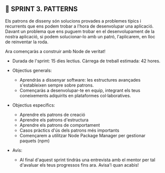 ## 🧠 SPRINT 3. PATTERNS

Els patrons de disseny són solucions provades a problemes típics i recurrents que ens podem trobar a l'hora de desenvolupar una aplicació. Davant un problema que ens puguem trobar en el desenvolupament de la nostra aplicació, si podem solucionar-lo amb un patró, l'aplicarem, en lloc de reinventar la roda.

Ara començaràs a construir amb Node de veritat!

- Durada de l'sprint:
15 dies lectius. Càrrega de treball estimada: 42 hores.


- Objectius generals:
    - Aprendràs a dissenyar software: les estructures avançades s'estableixen sempre sobre patrons.
    - Començaràs a desenvolupar-te en equip, integrant els teus coneixements adquirits en plataformes col·laboratives.


- Objectius específics:
    - Aprendre els patrons de creació
    - Aprendre els patrons d'estructura
    - Aprendre els patrons de comportament
    - Casos pràctics d'ús dels patrons més importants
    - Començarem a utilitzar Node Package Manager per gestionar paquets (npm)


- Avís:
    - Al final d'aquest sprint tindràs una entrevista amb el mentor per tal d'avaluar els teus progressos fins ara. Avisa'l quan acabis!